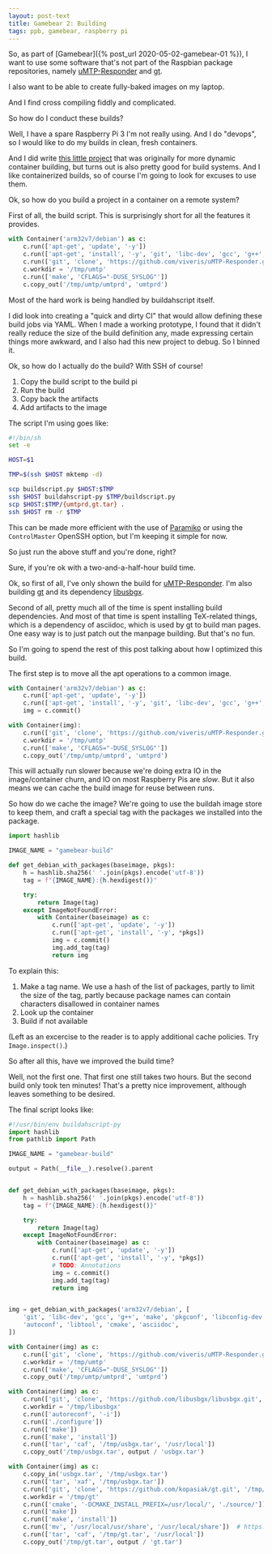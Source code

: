 ```yaml
---
layout: post-text
title: Gamebear 2: Building
tags: ppb, gamebear, raspberry pi
---
```


So, as part of [Gamebear]({% post_url 2020-05-02-gamebear-01 %}), I want to use some software that's not part of the Raspbian package repositories, namely [uMTP-Responder](https://github.com/viveris/uMTP-Responder) and [gt](https://github.com/kopasiak/gt).

I also want to be able to create fully-baked images on my laptop.

And I find cross compiling fiddly and complicated.

So how do I conduct these builds?

Well, I have a spare Raspberry Pi 3 I'm not really using. And I do "devops", so I would like to do my builds in clean, fresh containers.

And I did write [this little project](https://buildahscript.github.io/) that was originally for more dynamic container building, but turns out is also pretty good for build systems. And I like containerized builds, so of course I'm going to look for excuses to use them.

Ok, so how do you build a project in a container on a remote system?

First of all, the build script. This is surprisingly short for all the features it provides.

```python
with Container('arm32v7/debian') as c:
    c.run(['apt-get', 'update', '-y'])
    c.run(['apt-get', 'install', '-y', 'git', 'libc-dev', 'gcc', 'g++', 'make', 'pkgconf'])
    c.run(['git', 'clone', 'https://github.com/viveris/uMTP-Responder.git', '/tmp/umtp'])
    c.workdir = '/tmp/umtp'
    c.run(['make', 'CFLAGS="-DUSE_SYSLOG"'])
    c.copy_out('/tmp/umtp/umtprd', 'umtprd')
```

Most of the hard work is being handled by buildahscript itself.

I did look into creating a "quick and dirty CI" that would allow defining these build jobs via YAML. When I made a working prototype, I found that it didn't really reduce the size of the build definition any, made expressing certain things more awkward, and I also had this new project to debug. So I binned it.

Ok, so how do I actually do the build? With SSH of course!

1. Copy the build script to the build pi
2. Run the build
3. Copy back the artifacts
4. Add artifacts to the image

The script I'm using goes like:

```sh
#!/bin/sh
set -e

HOST=$1

TMP=$(ssh $HOST mktemp -d)

scp buildscript.py $HOST:$TMP
ssh $HOST buildahscript-py $TMP/buildscript.py
scp $HOST:$TMP/{umtprd,gt.tar} .
ssh $HOST rm -r $TMP
```

This can be made more efficient with the use of [Paramiko](https://www.paramiko.org/) or using the `ControlMaster` OpenSSH option, but I'm keeping it simple for now.

So just run the above stuff and you're done, right?

Sure, if you're ok with a two-and-a-half-hour build time.

Ok, so first of all, I've only shown the build for [uMTP-Responder](https://github.com/viveris/uMTP-Responder). I'm also building [gt](https://github.com/kopasiak/gt) and its dependency [libusbgx](https://github.com/libusbgx/libusbgx).

Second of all, pretty much all of the time is spent installing build dependencies. And most of that time is spent installing TeX-related things, which is a dependency of asciidoc, which is used by gt to build man pages. One easy way is to just patch out the manpage building. But that's no fun.

So I'm going to spend the rest of this post talking about how I optimized this build.

The first step is to move all the apt operations to a common image.

```python
with Container('arm32v7/debian') as c:
    c.run(['apt-get', 'update', '-y'])
    c.run(['apt-get', 'install', '-y', 'git', 'libc-dev', 'gcc', 'g++', 'make', 'pkgconf'])
    img = c.commit()

with Container(img):
    c.run(['git', 'clone', 'https://github.com/viveris/uMTP-Responder.git', '/tmp/umtp'])
    c.workdir = '/tmp/umtp'
    c.run(['make', 'CFLAGS="-DUSE_SYSLOG"'])
    c.copy_out('/tmp/umtp/umtprd', 'umtprd')
```

This will actually run slower because we're doing extra IO in the image/container churn, and IO on most Raspberry Pis are _slow_. But it also means we can cache the build image for reuse between runs.

So how do we cache the image? We're going to use the buildah image store to keep them, and craft a special tag with the packages we installed into the package.

```python
import hashlib

IMAGE_NAME = "gamebear-build"

def get_debian_with_packages(baseimage, pkgs):
    h = hashlib.sha256(' '.join(pkgs).encode('utf-8'))
    tag = f"{IMAGE_NAME}:{h.hexdigest()}"

    try:
        return Image(tag)
    except ImageNotFoundError:
        with Container(baseimage) as c:
            c.run(['apt-get', 'update', '-y'])
            c.run(['apt-get', 'install', '-y', *pkgs])
            img = c.commit()
            img.add_tag(tag)
            return img
```

To explain this:

1. Make a tag name. We use a hash of the list of packages, partly to limit the size of the tag, partly because package names can contain characters disallowed in container names
2. Look up the container
3. Build if not available

(Left as an excercise to the reader is to apply additional cache policies. Try `Image.inspect()`.)

So after all this, have we improved the build time?

Well, not the first one. That first one still takes two hours. But the second build only took ten minutes! That's a pretty nice improvement, although leaves something to be desired.


The final script looks like:

```python
#!/usr/bin/env buildahscript-py
import hashlib
from pathlib import Path

IMAGE_NAME = "gamebear-build"

output = Path(__file__).resolve().parent


def get_debian_with_packages(baseimage, pkgs):
    h = hashlib.sha256(' '.join(pkgs).encode('utf-8'))
    tag = f"{IMAGE_NAME}:{h.hexdigest()}"

    try:
        return Image(tag)
    except ImageNotFoundError:
        with Container(baseimage) as c:
            c.run(['apt-get', 'update', '-y'])
            c.run(['apt-get', 'install', '-y', *pkgs])
            # TODO: Annotations
            img = c.commit()
            img.add_tag(tag)
            return img


img = get_debian_with_packages('arm32v7/debian', [
    'git', 'libc-dev', 'gcc', 'g++', 'make', 'pkgconf', 'libconfig-dev',
    'autoconf', 'libtool', 'cmake', 'asciidoc',
])

with Container(img) as c:
    c.run(['git', 'clone', 'https://github.com/viveris/uMTP-Responder.git', '/tmp/umtp'])
    c.workdir = '/tmp/umtp'
    c.run(['make', 'CFLAGS="-DUSE_SYSLOG"'])
    c.copy_out('/tmp/umtp/umtprd', 'umtprd')

with Container(img) as c:
    c.run(['git', 'clone', 'https://github.com/libusbgx/libusbgx.git', '/tmp/libusbgx'])
    c.workdir = '/tmp/libusbgx'
    c.run(['autoreconf', '-i'])
    c.run(['./configure'])
    c.run(['make'])
    c.run(['make', 'install'])
    c.run(['tar', 'caf', '/tmp/usbgx.tar', '/usr/local'])
    c.copy_out('/tmp/usbgx.tar', output / 'usbgx.tar')

with Container(img) as c:
    c.copy_in('usbgx.tar', '/tmp/usbgx.tar')
    c.run(['tar', 'xaf', '/tmp/usbgx.tar'])
    c.run(['git', 'clone', 'https://github.com/kopasiak/gt.git', '/tmp/gt'])
    c.workdir = '/tmp/gt'
    c.run(['cmake', '-DCMAKE_INSTALL_PREFIX=/usr/local/', './source/'])
    c.run(['make'])
    c.run(['make', 'install'])
    c.run(['mv', '/usr/local/usr/share', '/usr/local/share'])  # https://github.com/kopasiak/gt/issues/15
    c.run(['tar', 'caf', '/tmp/gt.tar', '/usr/local'])
    c.copy_out('/tmp/gt.tar', output / 'gt.tar')
```